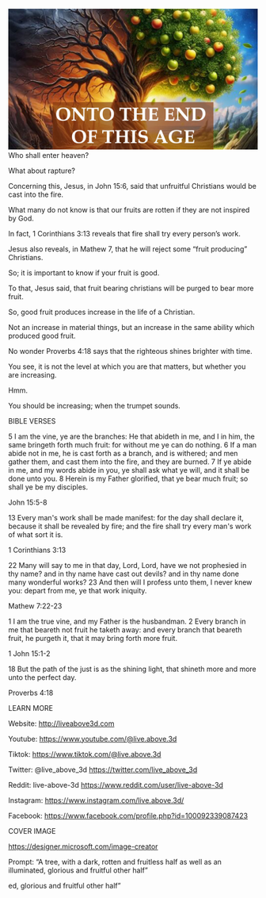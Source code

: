 ![Video cover image](cover.jpg "cover photo")
Who shall enter heaven? 

What about rapture?

Concerning this, Jesus, in John 15:6, said that unfruitful Christians would be cast into the fire.

What many do not know is that our fruits are rotten if they are not inspired by God.

In fact, 1 Corinthians 3:13 reveals that fire shall try every person’s work.

Jesus also reveals, in Mathew 7, that he will reject some “fruit producing” Christians.

So; it is important to know if your fruit is good.

To that, Jesus said, that fruit bearing christians will be purged to bear more fruit.

So, good fruit produces increase in the life of a Christian.

Not an increase in material things, but an increase in the same ability which produced good fruit.

No wonder Proverbs 4:18 says that the righteous shines brighter with time.

You see, it is not the level at which you are that matters, but whether you are increasing.

Hmm.

You should be increasing; when the trumpet sounds.

BIBLE VERSES

5 I am the vine, ye are the branches: He that abideth in me, and I in him, the same bringeth forth much fruit: for without me ye can do nothing.
6 If a man abide not in me, he is cast forth as a branch, and is withered; and men gather them, and cast them into the fire, and they are burned.
7 If ye abide in me, and my words abide in you, ye shall ask what ye will, and it shall be done unto you.
8 Herein is my Father glorified, that ye bear much fruit; so shall ye be my disciples.

John 15:5-8

13 Every man's work shall be made manifest: for the day shall declare it, because it shall be revealed by fire; and the fire shall try every man's work of what sort it is.

1 Corinthians 3:13

22 Many will say to me in that day, Lord, Lord, have we not prophesied in thy name? and in thy name have cast out devils? and in thy name done many wonderful works?
23 And then will I profess unto them, I never knew you: depart from me, ye that work iniquity.

Mathew 7:22-23

1 I am the true vine, and my Father is the husbandman.
2 Every branch in me that beareth not fruit he taketh away: and every branch that beareth fruit, he purgeth it, that it may bring forth more fruit.

1 John 15:1-2

18 But the path of the just is as the shining light, that shineth more and more unto the perfect day.

Proverbs 4:18

LEARN MORE

Website: http://liveabove3d.com

Youtube: https://www.youtube.com/@live.above.3d

Tiktok: https://www.tiktok.com/@live.above.3d

Twitter: @live_above_3d https://twitter.com/live_above_3d

Reddit: live-above-3d https://www.reddit.com/user/live-above-3d

Instagram: https://www.instagram.com/live.above.3d/

Facebook: https://www.facebook.com/profile.php?id=100092339087423

COVER IMAGE

https://designer.microsoft.com/image-creator

Prompt: “A tree, with a dark, rotten and fruitless half as well as an illuminated, glorious and fruitful other half”

ed, glorious and fruitful other half”

